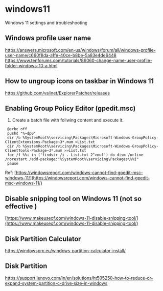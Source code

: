 # windows11
Windows 11 settings and troubleshooting

## Windows profile user name
https://answers.microsoft.com/en-us/windows/forum/all/windows-profile-user-name/c660f8da-a1fe-40ce-b8be-5a83e4de6448
https://www.tenforums.com/tutorials/89060-change-name-user-profile-folder-windows-10-a.html

## How to ungroup icons on taskbar in Windows 11
https://github.com/valinet/ExplorerPatcher/releases

## Enabling Group Policy Editor (gpedit.msc)
1. Create a batch file with follwing content and execute it.
```
 @echo off
 pushd "%~dp0"
 dir /b %SystemRoot%\servicing\Packages\Microsoft-Windows-GroupPolicy-ClientExtensions-Package~3*.mum >List.txt
 dir /b %SystemRoot%\servicing\Packages\Microsoft-Windows-GroupPolicy-ClientTools-Package~3*.mum >>List.txt
 for /f %%i in ('findstr /i . List.txt 2^>nul') do dism /online /norestart /add-package:"%SystemRoot%\servicing\Packages\%%i"
 pause
 ```
 
 Ref: [https://windowsreport.com/windows-cannot-find-gpedit-msc-windows-11/](https://windowsreport.com/windows-cannot-find-gpedit-msc-windows-11/)

## Disable snipping tool on Windows 11 (not so effective )
[https://www.makeuseof.com/windows-11-disable-snipping-tool/](https://www.makeuseof.com/windows-11-disable-snipping-tool/)

## Disk Partition Calculator
https://windowspro.eu/windows-partition-calculator-install/

## Disk Partition
https://support.lenovo.com/in/en/solutions/ht505250-how-to-reduce-or-expand-system-partition-c-drive-size-in-windows
